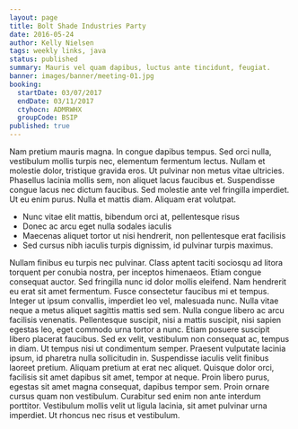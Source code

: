 ```yaml
---
layout: page
title: Bolt Shade Industries Party
date: 2016-05-24
author: Kelly Nielsen
tags: weekly links, java
status: published
summary: Mauris vel quam dapibus, luctus ante tincidunt, feugiat.
banner: images/banner/meeting-01.jpg
booking:
  startDate: 03/07/2017
  endDate: 03/11/2017
  ctyhocn: ADMRWHX
  groupCode: BSIP
published: true
---
```

Nam pretium mauris magna. In congue dapibus tempus. Sed orci nulla, vestibulum mollis turpis nec, elementum fermentum lectus. Nullam et molestie dolor, tristique gravida eros. Ut pulvinar non metus vitae ultricies. Phasellus lacinia mollis sem, non aliquet lacus faucibus et. Suspendisse congue lacus nec dictum faucibus. Sed molestie ante vel fringilla imperdiet. Ut eu enim purus. Nulla et mattis diam. Aliquam erat volutpat.

* Nunc vitae elit mattis, bibendum orci at, pellentesque risus
* Donec ac arcu eget nulla sodales iaculis
* Maecenas aliquet tortor ut nisi hendrerit, non pellentesque erat facilisis
* Sed cursus nibh iaculis turpis dignissim, id pulvinar turpis maximus.

Nullam finibus eu turpis nec pulvinar. Class aptent taciti sociosqu ad litora torquent per conubia nostra, per inceptos himenaeos. Etiam congue consequat auctor. Sed fringilla nunc id dolor mollis eleifend. Nam hendrerit eu erat sit amet fermentum. Fusce consectetur faucibus mi et tempus. Integer ut ipsum convallis, imperdiet leo vel, malesuada nunc. Nulla vitae neque a metus aliquet sagittis mattis sed sem.
Nulla congue libero ac arcu facilisis venenatis. Pellentesque suscipit, nisi a mattis suscipit, nisi sapien egestas leo, eget commodo urna tortor a nunc. Etiam posuere suscipit libero placerat faucibus. Sed ex velit, vestibulum non consequat ac, tempus in diam. Ut tempus nisi ut condimentum semper. Praesent vulputate lacinia ipsum, id pharetra nulla sollicitudin in. Suspendisse iaculis velit finibus laoreet pretium. Aliquam pretium at erat nec aliquet. Quisque dolor orci, facilisis sit amet dapibus sit amet, tempor at neque. Proin libero purus, egestas sit amet magna consequat, dapibus tempor sem. Proin ornare cursus quam non vestibulum. Curabitur sed enim non ante interdum porttitor. Vestibulum mollis velit ut ligula lacinia, sit amet pulvinar urna imperdiet. Ut rhoncus nec risus et vestibulum.
